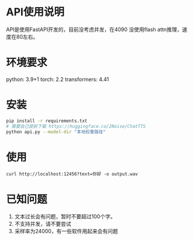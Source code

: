# API使用说明

API是使用FastAPI开发的，目前没考虑并发，在4090 没使用flash attn推理，速度在80左右。

# 环境要求
python: 3.9+1
torch: 2.2
transformers: 4.41


# 安装
```bash
pip install -r requirements.txt
# 需要自己提前下载 https://huggingface.co/2Noise/ChatTTS
python api.py --model-dir "本地权重路径"
```

# 使用
```
curl http://localhost:12456?text=你好 -o output.wav
```

# 已知问题
1. 文本过长会有问题，暂时不要超过100个字。
2. 不支持并发，请不要尝试
3. 采样率为24000，有一些软件用起来会有问题